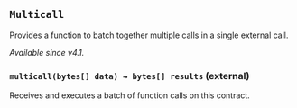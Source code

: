 ## `Multicall`



Provides a function to batch together multiple calls in a single external call.

_Available since v4.1._


### `multicall(bytes[] data) → bytes[] results` (external)



Receives and executes a batch of function calls on this contract.




